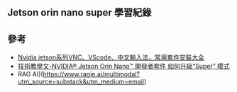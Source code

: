 ## Jetson orin nano super 學習紀錄
##
## 參考
* [Nvidia jetson系列VNC、VScode、中文輸入法，常用套件安裝大全](https://medium.com/@EricChou711/nvidia-jetson%E7%B3%BB%E5%88%97vnc-vscode-%E4%B8%AD%E6%96%87%E8%BC%B8%E5%85%A5%E6%B3%95-%E5%B8%B8%E7%94%A8%E5%A5%97%E4%BB%B6%E5%AE%89%E8%A3%9D%E5%A4%A7%E5%85%A8-4b36e49438ba)
* [技術教學文-NVIDIA® Jetson Orin Nano™ 開發者套件 如何升級“Super” 模式](https://blog.cavedu.com/2025/02/14/nvidia-jetson-orin-nano-super/)
* RAG AI](https://www.ragie.ai/multimodal?utm_source=substack&utm_medium=email)
